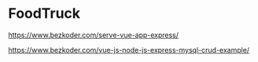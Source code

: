 # FoodTruck

https://www.bezkoder.com/serve-vue-app-express/

https://www.bezkoder.com/vue-js-node-js-express-mysql-crud-example/
